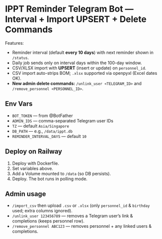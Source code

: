 # IPPT Reminder Telegram Bot — Interval + Import UPSERT + Delete Commands

Features:
- Reminder interval (default **every 10 days**) with next reminder shown in `/status`.
- Daily job sends only on interval days within the 100-day window.
- CSV/XLSX import with **UPSERT** (insert or update) on `personnel_id`.
- CSV import auto-strips BOM; `.xlsx` supported via openpyxl (Excel dates OK).
- **New admin delete commands:** `/unlink_user <TELEGRAM_ID>` and `/remove_personnel <PERSONNEL_ID>`.

## Env Vars
- `BOT_TOKEN` — from @BotFather
- `ADMIN_IDS` — comma-separated Telegram user IDs
- `TZ` — default `Asia/Singapore`
- `DB_PATH` — e.g., `/data/ippt.db`
- `REMINDER_INTERVAL_DAYS` — default `10`

## Deploy on Railway
1) Deploy with Dockerfile.
2) Set variables above.
3) Add a Volume mounted to `/data` (so DB persists).
4) Deploy. The bot runs in polling mode.

## Admin usage
- `/import_csv` then upload `.csv` or `.xlsx` (only `personnel_id` & `birthday` used; extra columns ignored).
- `/unlink_user 123456789` — removes a Telegram user’s link & completions (keeps personnel row).
- `/remove_personnel ABC123` — removes personnel + any linked users & completions.
